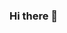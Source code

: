 ### Hi there 👋
<!--
**DeveloperMofy/DeveloperMofy** is a ✨ _special_ ✨ repository because its `README.md` (this file) appears on your GitHub profile.

Here are some ideas to get you started:

- 🔭 I’m currently working on building my skills. 
- 🌱 I’m currently learning Javascript, swiftUI, and web development. 
- 👯 I’m looking to collaborate on SwiftUi projects, web games, javascript applications, websites, etc. 
- 🤔 I’m looking for help with Learning how to make javascript applications. 

- 📫 How to reach me: Through Github 
- ⚡ Fun fact: I like to code :)
-->
